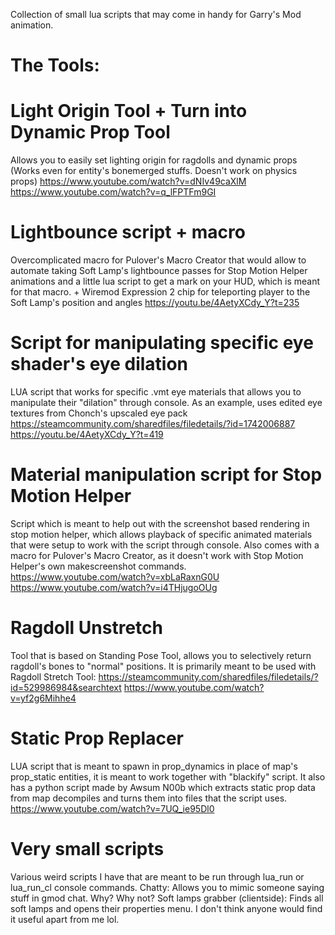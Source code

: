 Collection of small lua scripts that may come in handy for Garry's Mod animation.

The Tools:
==========
Light Origin Tool + Turn into Dynamic Prop Tool
==========
Allows you to easily set lighting origin for ragdolls and dynamic props (Works even for entity's bonemerged stuffs. Doesn't work on physics props)
https://www.youtube.com/watch?v=dNIv49caXlM
https://www.youtube.com/watch?v=q_lFPTFm9GI

Lightbounce script + macro
==========
Overcomplicated macro for Pulover's Macro Creator that would allow to automate taking Soft Lamp's lightbounce passes for Stop Motion Helper animations and a little lua script to get a mark on your HUD, which is meant for that macro. + Wiremod Expression 2 chip for teleporting player to the Soft Lamp's position and angles
https://youtu.be/4AetyXCdy_Y?t=235

Script for manipulating specific eye shader's eye dilation
==========
LUA  script that works for specific .vmt eye materials that allows you to manipulate their "dilation" through console. As an example, uses edited eye textures from Chonch's upscaled eye pack https://steamcommunity.com/sharedfiles/filedetails/?id=1742006887
https://youtu.be/4AetyXCdy_Y?t=419

Material manipulation script for Stop Motion Helper
==========
Script which is meant to help out with the screenshot based rendering in stop motion helper, which allows playback of specific animated materials that were setup to work with the script through console. Also comes with a macro for Pulover's Macro Creator, as it doesn't work with Stop Motion Helper's own makescreenshot commands.
https://www.youtube.com/watch?v=xbLaRaxnG0U
https://www.youtube.com/watch?v=i4THjugoOUg

Ragdoll Unstretch
==========
Tool that is based on Standing Pose Tool, allows you to selectively return ragdoll's bones to "normal" positions. It is primarily meant to be used with Ragdoll Stretch Tool: https://steamcommunity.com/sharedfiles/filedetails/?id=529986984&searchtext
https://www.youtube.com/watch?v=yf2g6Mihhe4

Static Prop Replacer
==========
LUA script that is meant to spawn in prop_dynamics in place of map's prop_static entities, it is meant to work together with "blackify" script. It also has a python script made by Awsum N00b which extracts static prop data from map decompiles and turns them into files that the script uses.
https://www.youtube.com/watch?v=7UQ_ie95Dl0

Very small scripts
==========
Various weird scripts I have that are meant to be run through lua_run or lua_run_cl console commands.
Chatty: Allows you to mimic someone saying stuff in gmod chat. Why? Why not?
Soft lamps grabber (clientside): Finds all soft lamps and opens their properties menu. I don't think anyone would find it useful apart from me lol.